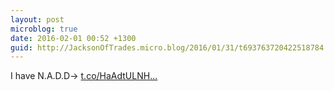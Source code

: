 ```yaml
---
layout: post
microblog: true
date: 2016-02-01 00:52 +1300
guid: http://JacksonOfTrades.micro.blog/2016/01/31/t693763720422518784.html
---
```

I have N.A.D.D→ [t.co/HaAdtULNH...](https://t.co/HaAdtULNHx)
